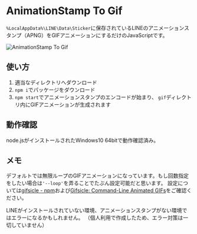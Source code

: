AnimationStamp To Gif
=====
`%LocalAppData%\LINE\Data\Sticker`に保存されているLINEのアニメーションスタンプ（APNG）をGIFアニメーションにするだけのJavaScriptです。

![AnimationStamp To Gif](http://i.imgur.com/Jjwsc.jpg "スクリーンショット")

## 使い方
1. 適当なディレクトリへダウンロード
2. `npm i`でパッケージをダウンロード
3. `npm start`でアニメーションスタンプのエンコードが始まり、
   `gif`ディレクトリ内にGIFアニメーションが生成されます

## 動作確認
node.jsがインストールされたWindows10 64bitで動作確認済み。

## メモ
デフォルトでは無限ループのGIFアニメーションになっています。もし回数指定をしたい場合は`'--loop'`を弄ることでたぶん設定可能だと思います。
設定については[gifsicle - npm](https://www.npmjs.com/package/gifsicle)および[Gifsicle: Command-Line Animated GIFs](https://www.lcdf.org/gifsicle/)をご確認ください。

LINEがインストールされていない環境、アニメーションスタンプがない環境ではエラーになるかもしれません。
（個人利用で作成したため、エラー対策は一切していません）
